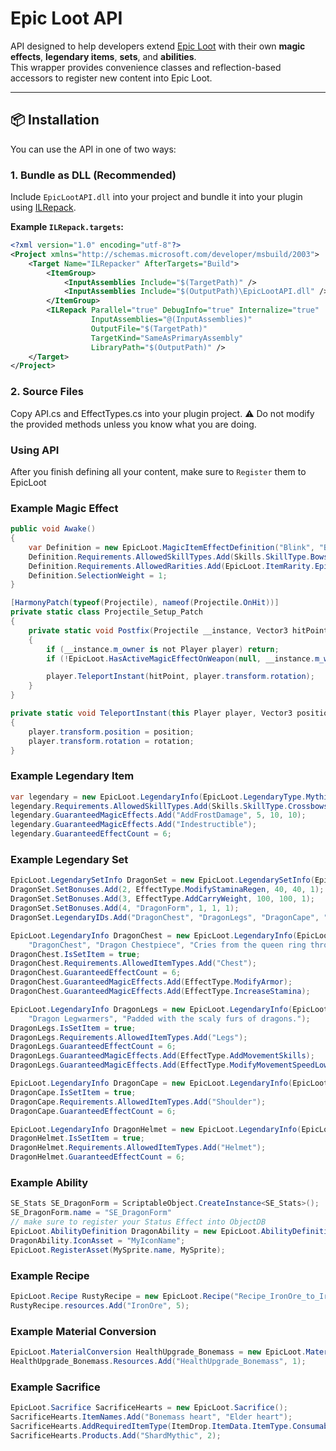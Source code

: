 # Epic Loot API

API designed to help developers extend [Epic Loot](https://valheim.thunderstore.io/package/RandyKnapp/EpicLoot/) with their own **magic effects**, **legendary items**, **sets**, and **abilities**.  
This wrapper provides convenience classes and reflection-based accessors to register new content into Epic Loot.

---

## 📦 Installation

You can use the API in one of two ways:

### 1. Bundle as DLL (Recommended)

Include `EpicLootAPI.dll` into your project and bundle it into your plugin using [ILRepack](https://github.com/ravibpatel/ILRepack.Lib.MSBuild.Task).

**Example `ILRepack.targets`:**
```xml
<?xml version="1.0" encoding="utf-8"?>
<Project xmlns="http://schemas.microsoft.com/developer/msbuild/2003">
    <Target Name="ILRepacker" AfterTargets="Build">
        <ItemGroup>
            <InputAssemblies Include="$(TargetPath)" />
            <InputAssemblies Include="$(OutputPath)\EpicLootAPI.dll" />
        </ItemGroup>
        <ILRepack Parallel="true" DebugInfo="true" Internalize="true"
                  InputAssemblies="@(InputAssemblies)"
                  OutputFile="$(TargetPath)"
                  TargetKind="SameAsPrimaryAssembly"
                  LibraryPath="$(OutputPath)" />
    </Target>
</Project>
```
### 2. Source Files

Copy API.cs and EffectTypes.cs into your plugin project.
⚠️ Do not modify the provided methods unless you know what you are doing.

### Using API

After you finish defining all your content, make sure to `Register` them to EpicLoot

### Example Magic Effect

```c#
public void Awake()
{
    var Definition = new EpicLoot.MagicItemEffectDefinition("Blink", "Blink", "Teleport to impact point");
    Definition.Requirements.AllowedSkillTypes.Add(Skills.SkillType.Bows, Skills.SkillType.Spears);
    Definition.Requirements.AllowedRarities.Add(EpicLoot.ItemRarity.Epic, EpicLoot.ItemRarity.Legendary, EpicLoot.ItemRarity.Mythic);
    Definition.SelectionWeight = 1;
}

[HarmonyPatch(typeof(Projectile), nameof(Projectile.OnHit))]
private static class Projectile_Setup_Patch
{
    private static void Postfix(Projectile __instance, Vector3 hitPoint)
    {
        if (__instance.m_owner is not Player player) return;
        if (!EpicLoot.HasActiveMagicEffectOnWeapon(null, __instance.m_weapon, "Blink", out float _)) return;

        player.TeleportInstant(hitPoint, player.transform.rotation);
    }
}

private static void TeleportInstant(this Player player, Vector3 position, Quaternion rotation)
{
    player.transform.position = position;
    player.transform.rotation = rotation;
}

```

### Example Legendary Item
```c#
var legendary = new EpicLoot.LegendaryInfo(EpicLoot.LegendaryType.Mythic, "RustyCrossbow", "Rusty Crossbow", "Gods have favored you");
legendary.Requirements.AllowedSkillTypes.Add(Skills.SkillType.Crossbows);
legendary.GuaranteedMagicEffects.Add("AddFrostDamage", 5, 10, 10);
legendary.GuaranteedMagicEffects.Add("Indestructible");
legendary.GuaranteedEffectCount = 6;
```

### Example Legendary Set
```C#
EpicLoot.LegendarySetInfo DragonSet = new EpicLoot.LegendarySetInfo(EpicLoot.LegendaryType.Mythic, "DragonForm", "Dragon Form");
DragonSet.SetBonuses.Add(2, EffectType.ModifyStaminaRegen, 40, 40, 1);
DragonSet.SetBonuses.Add(3, EffectType.AddCarryWeight, 100, 100, 1);
DragonSet.SetBonuses.Add(4, "DragonForm", 1, 1, 1);
DragonSet.LegendaryIDs.Add("DragonChest", "DragonLegs", "DragonCape", "DragonHelmet");

EpicLoot.LegendaryInfo DragonChest = new EpicLoot.LegendaryInfo(EpicLoot.LegendaryType.Mythic,
    "DragonChest", "Dragon Chestpiece", "Cries from the queen ring throughout the fabric of this armor");
DragonChest.IsSetItem = true;
DragonChest.Requirements.AllowedItemTypes.Add("Chest");
DragonChest.GuaranteedEffectCount = 6;
DragonChest.GuaranteedMagicEffects.Add(EffectType.ModifyArmor);
DragonChest.GuaranteedMagicEffects.Add(EffectType.IncreaseStamina);

EpicLoot.LegendaryInfo DragonLegs = new EpicLoot.LegendaryInfo(EpicLoot.LegendaryType.Mythic, "DragonLegs",
    "Dragon Legwarmers", "Padded with the scaly furs of dragons.");
DragonLegs.IsSetItem = true;
DragonLegs.Requirements.AllowedItemTypes.Add("Legs");
DragonLegs.GuaranteedEffectCount = 6;
DragonLegs.GuaranteedMagicEffects.Add(EffectType.AddMovementSkills);
DragonLegs.GuaranteedMagicEffects.Add(EffectType.ModifyMovementSpeedLowHealth);

EpicLoot.LegendaryInfo DragonCape = new EpicLoot.LegendaryInfo(EpicLoot.LegendaryType.Mythic, "DragonCape", "Dragon Cape", "The mere smell of this fabric calls out to the dragons.");
DragonCape.IsSetItem = true;
DragonCape.Requirements.AllowedItemTypes.Add("Shoulder");
DragonCape.GuaranteedEffectCount = 6;

EpicLoot.LegendaryInfo DragonHelmet = new EpicLoot.LegendaryInfo(EpicLoot.LegendaryType.Mythic, "DragonHelmet", "Dragon Helmet", "Marks from the last war of the dragons still flicker on this helmet.");
DragonHelmet.IsSetItem = true;
DragonHelmet.Requirements.AllowedItemTypes.Add("Helmet");
DragonHelmet.GuaranteedEffectCount = 6;
```

### Example Ability 
```c#
SE_Stats SE_DragonForm = ScriptableObject.CreateInstance<SE_Stats>();
SE_DragonForm.name = "SE_DragonForm"
// make sure to register your Status Effect into ObjectDB
EpicLoot.AbilityDefinition DragonAbility = new EpicLoot.AbilityDefinition("DragonForm", "gdkingheart", 100f, "SE_DragonForm");
DragonAbility.IconAsset = "MyIconName";
EpicLoot.RegisterAsset(MySprite.name, MySprite);
```

### Example Recipe
```c#
EpicLoot.Recipe RustyRecipe = new EpicLoot.Recipe("Recipe_IronOre_to_Iron", "Iron", EpicLoot.CraftingTable.Workbench,  5);
RustyRecipe.resources.Add("IronOre", 5);
```

### Example Material Conversion
```c#
EpicLoot.MaterialConversion HealthUpgrade_Bonemass = new EpicLoot.MaterialConversion(EpicLoot.MaterialConversionType.Junk, "Recipe_HealthUpgrade_Bonemass_To_Mythic_Runestone", "RunestoneMythic");
HealthUpgrade_Bonemass.Resources.Add("HealthUpgrade_Bonemass", 1);
```

### Example Sacrifice
```c#
EpicLoot.Sacrifice SacrificeHearts = new EpicLoot.Sacrifice();
SacrificeHearts.ItemNames.Add("Bonemass heart", "Elder heart");
SacrificeHearts.AddRequiredItemType(ItemDrop.ItemData.ItemType.Consumable);
SacrificeHearts.Products.Add("ShardMythic", 2);
```